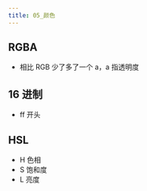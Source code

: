 ```yaml
---
title: 05_颜色
---
```

## RGBA

- 相比 RGB 少了多了一个 a，a 指透明度

## 16 进制

- ff 开头

## HSL

- H 色相
- S 饱和度
- L 亮度
